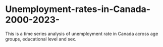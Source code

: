 # Unemployment-rates-in-Canada-2000-2023-
This is a time series analysis of unemployment rate in Canada across age groups, educational level and sex.
